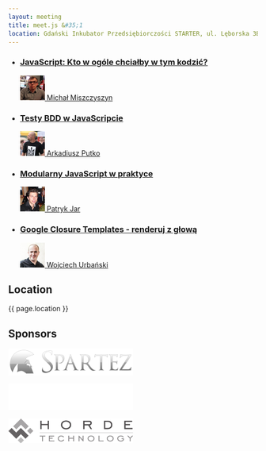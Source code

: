 ```yaml
---
layout: meeting
title: meet.js &#35;1
location: Gdański Inkubator Przedsiębiorczości STARTER, ul. Lęborska 3B, Gdańsk
---
```


<ul class="presentations">
    <li>
        <a href="#">
            <h3 class="title">JavaScript: Kto w ogóle chciałby w tym kodzić?</h3>
            <span class="info"><img src="/media/1/speaker-mm.png"> Michał Miszczyszyn</span>
        </a>
    </li>
    <li>
        <a href="#">
            <h3 class="title">Testy BDD w JavaScripcie</h3>
            <span class="info"><img src="/media/1/speaker-ap.png"> Arkadiusz Putko</span>
        </a>
    </li>
    <li>
        <a href="#">
            <h3 class="title">Modularny JavaScript w praktyce</h3>
            <span class="info"><img src="/media/1/speaker-pj.png"> Patryk Jar</span>
        </a>
    </li>
    <li>
        <a href="#">
            <h3 class="title">Google Closure Templates - renderuj z głową</h3>
            <span class="info"><img src="/media/1/speaker-wu.png"> Wojciech Urbański</span>
        </a>
    </li>
</ul>

## Location

{{ page.location }}

## Sponsors

[![Spartez](/media/1/logo-spartez.png)](http://spartez.com)

[![Atlassian](/media/1/logo-atlassian.png)](http://atlassian.com)

[![Horde Technology Sp. z o.o.](/media/1/logo-horde-technology.png)](http://horde-technology.pl)